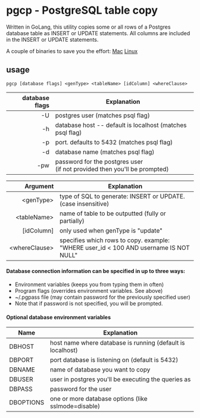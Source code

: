 # pgcp - PostgreSQL table copy


Written in GoLang, this utility copies some or all rows of a Postgres database table as INSERT or UPDATE statements.  All columns are included in the INSERT or UPDATE statements.

A couple of binaries to save you the effort:
[Mac](https://github.com/joncrlsn/pgcp/raw/master/bin-osx/pgcp "OSX version")  [Linux](https://github.com/joncrlsn/pgcp/raw/master/bin-linux/pgcp "Linux version")

## usage

	pgcp [database flags] <genType> <tableName> [idColumn] <whereClause>


database flags | Explanation 
-------------: | -------------
  -U           | postgres user   (matches psql flag)
  -h           | database host -- default is localhost (matches psql flag)
  -p           | port.  defaults to 5432 (matches psql flag)
  -d           | database name (matches psql flag)
  -pw          | password for the postgres user<br>(if not provided then you'll be prompted)


Argument            | Explanation 
--------:           | -------------
&lt;genType&gt;     | type of SQL to generate: INSERT or UPDATE.<br/>(case insensitive)
&lt;tableName&gt;   | name of table to be outputted (fully or partially)
\[idColumn\]        | only used when genType is "update"
&lt;whereClause&gt; | specifies which rows to copy.  example:<br> "WHERE user_id < 100 AND username IS NOT NULL"

#### Database connection information can be specified in up to three ways:

  * Environment variables (keeps you from typing them in often)
  * Program flags (overrides environment variables.  See above)
  * ~/.pgpass file (may contain password for the previously specified user)
  * Note that if password is not specified, you will be prompted.

#### Optional database environment variables

Name   | Explanation
-----  | -----------
DBHOST | host name where database is running (default is localhost)
DBPORT | port database is listening on (default is 5432)
DBNAME | name of database you want to copy
DBUSER | user in postgres you'll be executing the queries as
DBPASS | password for the user
DBOPTIONS | one or more database options (like sslmode=disable)
